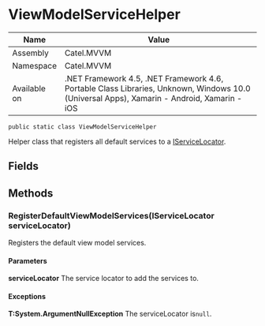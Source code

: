 

# ViewModelServiceHelper

Name|Value
---|---
Assembly|Catel.MVVM
Namespace|Catel.MVVM
Available on|.NET Framework 4.5, .NET Framework 4.6, Portable Class Libraries, Unknown, Windows 10.0 (Universal Apps), Xamarin - Android, Xamarin - iOS

```
public static class ViewModelServiceHelper
```

Helper class that registers all default services to a [IServiceLocator](#).



## Fields

## Methods

### RegisterDefaultViewModelServices(IServiceLocator serviceLocator)

Registers the default view model services.

#### Parameters

**serviceLocator**
The service locator to add the services to.

#### Exceptions

**T:System.ArgumentNullException**
The serviceLocator is`null`.



